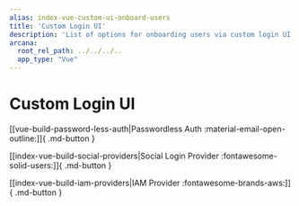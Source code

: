 ```yaml
---
alias: index-vue-custom-ui-onboard-users
title: 'Custom Login UI'
description: 'List of options for onboarding users via custom login UI - passwordless login, login via social authentication providers or custom authentication providers.'
arcana:
  root_rel_path: ../../../..
  app_type: "Vue"
---
```


# Custom Login UI

[[vue-build-password-less-auth|Passwordless Auth :material-email-open-outline:]]{ .md-button }

[[index-vue-build-social-providers|Social Login Provider :fontawesome-solid-users:]]{ .md-button } 

[[index-vue-build-iam-providers|IAM Provider :fontawesome-brands-aws:]]{ .md-button }
